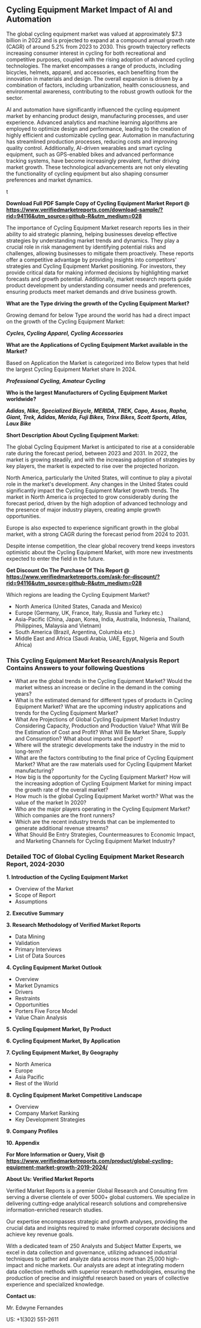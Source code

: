 <h2>Cycling Equipment Market Impact of AI and Automation</h2><p>The global cycling equipment market was valued at approximately $7.3 billion in 2022 and is projected to expand at a compound annual growth rate (CAGR) of around 5.2% from 2023 to 2030. This growth trajectory reflects increasing consumer interest in cycling for both recreational and competitive purposes, coupled with the rising adoption of advanced cycling technologies. The market encompasses a range of products, including bicycles, helmets, apparel, and accessories, each benefiting from the innovation in materials and design. The overall expansion is driven by a combination of factors, including urbanization, health consciousness, and environmental awareness, contributing to the robust growth outlook for the sector.</p><p>AI and automation have significantly influenced the cycling equipment market by enhancing product design, manufacturing processes, and user experience. Advanced analytics and machine learning algorithms are employed to optimize design and performance, leading to the creation of highly efficient and customizable cycling gear. Automation in manufacturing has streamlined production processes, reducing costs and improving quality control. Additionally, AI-driven wearables and smart cycling equipment, such as GPS-enabled bikes and advanced performance tracking systems, have become increasingly prevalent, further driving market growth. These technological advancements are not only elevating the functionality of cycling equipment but also shaping consumer preferences and market dynamics.</p>t</p><p id="" class=""><strong>Download Full PDF Sample Copy of Cycling Equipment Market Report @ <a href="https://www.verifiedmarketreports.com/download-sample/?rid=94116&utm_source=github-R&utm_medium=028" target="_blank">https://www.verifiedmarketreports.com/download-sample/?rid=94116&utm_source=github-R&utm_medium=028</a></strong></p><p>The importance of&nbsp;Cycling Equipment Market research reports lies in their ability to aid strategic planning, helping businesses develop effective strategies by understanding market trends and dynamics. They play a crucial role in risk management by identifying potential risks and challenges, allowing businesses to mitigate them proactively. These reports offer a competitive advantage by providing insights into competitors' strategies and Cycling Equipment Market positioning. For investors, they provide critical data for making informed decisions by highlighting market forecasts and growth potential. Additionally, market research reports guide product development by understanding consumer needs and preferences, ensuring products meet market demands and drive business growth.</p><p><strong>What are the&nbsp;Type driving the growth of the Cycling Equipment Market?</strong></p><p id="" class="">Growing demand for below Type around the world has had a direct impact on the growth of the Cycling Equipment Market:</p><em><strong>Cycles, Cycling Apparel, Cycling Accessories</strong></em></p><strong>What are the&nbsp;Applications&nbsp;of Cycling Equipment Market available in the Market?</strong></p><p id="" class="">Based on Application the Market is categorized into Below types that held the largest Cycling Equipment Market share In 2024.</p><em><strong>Professional Cycling, Amateur Cycling</strong></em></p><strong>Who is the largest Manufacturers of Cycling Equipment Market worldwide?</strong></p><p><em><strong>Adidas, Nike, Specialized Bicycle, MERIDA, TREK, Capo, Assos, Rapha, Giant, Trek, Adidas, Merida, Fuji Bikes, Trinx Bikes, Scott Sports, Atlas, Laux Bike</strong></em></p><p id="" class=""><strong>Short Description About Cycling Equipment Market:</strong></p><p>The global Cycling Equipment Market is anticipated to rise at a considerable rate during the forecast period, between 2023 and 2031. In 2022, the market is growing steadily, and with the increasing adoption of strategies by key players, the market is expected to rise over the projected horizon.</p><p>North America, particularly the United States, will continue to play a pivotal role in the market's development. Any changes in the United States could significantly impact the Cycling Equipment Market growth trends. The market in North America is projected to grow considerably during the forecast period, driven by the high adoption of advanced technology and the presence of major industry players, creating ample growth opportunities.</p><p>Europe is also expected to experience significant growth in the global market, with a strong CAGR during the forecast period from 2024 to 2031.</p><p>Despite intense competition, the clear global recovery trend keeps investors optimistic about the Cycling Equipment Market, with more new investments expected to enter the field in the future.</p><p id="" class=""><strong>Get Discount On The Purchase Of This Report @ <a href="https://www.verifiedmarketreports.com/ask-for-discount/?rid=94116&utm_source=github-R&utm_medium=028" target="_blank">https://www.verifiedmarketreports.com/ask-for-discount/?rid=94116&utm_source=github-R&utm_medium=028</a></strong></p>Which regions are leading the Cycling Equipment Market?</p><ul><li>North America (United States, Canada and Mexico)</li><li>Europe (Germany, UK, France, Italy, Russia and Turkey etc.)</li><li>Asia-Pacific (China, Japan, Korea, India, Australia, Indonesia, Thailand, Philippines, Malaysia and Vietnam)</li><li>South America (Brazil, Argentina, Columbia etc.)</li><li>Middle East and Africa (Saudi Arabia, UAE, Egypt, Nigeria and South Africa)</li></ul><h3 id="" class="">This Cycling Equipment Market Research/Analysis Report Contains Answers to your following Questions</h3><ul><li>What are the global trends in the Cycling Equipment Market? Would the market witness an increase or decline in the demand in the coming years?</li><li>What is the estimated demand for different types of products in Cycling Equipment Market? What are the upcoming industry applications and trends for the Cycling Equipment Market?</li><li>What Are Projections of Global Cycling Equipment Market Industry Considering Capacity, Production and Production Value? What Will Be the Estimation of Cost and Profit? What Will Be Market Share, Supply and Consumption? What about imports and Export?</li><li>Where will the strategic developments take the industry in the mid to long-term?</li><li>What are the factors contributing to the final price of Cycling Equipment Market? What are the raw materials used for Cycling Equipment Market manufacturing?</li><li>How big is the opportunity for the Cycling Equipment Market? How will the increasing adoption of Cycling Equipment Market for mining impact the growth rate of the overall market?</li><li>How much is the global Cycling Equipment Market worth? What was the value of the market In 2020?</li><li>Who are the major players operating in the Cycling Equipment Market? Which companies are the front runners?</li><li>Which are the recent industry trends that can be implemented to generate additional revenue streams?</li><li>What Should Be Entry Strategies, Countermeasures to Economic Impact, and Marketing Channels for Cycling Equipment Market Industry?</li></ul><h3 id="" class="">Detailed TOC of Global Cycling Equipment Market Research Report, 2024-2030</h3><p id="" class=""><strong>1. Introduction of the Cycling Equipment Market</strong></p><ul><li>Overview of the Market</li><li>Scope of Report</li><li>Assumptions</li></ul><p id="" class=""><strong>2. Executive Summary</strong></p><p id="" class=""><strong>3. Research Methodology of Verified Market Reports</strong></p><ul><li>Data Mining</li><li>Validation</li><li>Primary Interviews</li><li>List of Data Sources</li></ul><p id="" class=""><strong>4. Cycling Equipment Market Outlook</strong></p><ul><li>Overview</li><li>Market Dynamics</li><li>Drivers</li><li>Restraints</li><li>Opportunities</li><li>Porters Five Force Model</li><li>Value Chain Analysis</li></ul><p id="" class=""><strong>5. Cycling Equipment Market, By Product</strong></p><p id="" class=""><strong>6. Cycling Equipment Market, By Application</strong></p><p id="" class=""><strong>7. Cycling Equipment Market, By Geography</strong></p><ul><li>North America</li><li>Europe</li><li>Asia Pacific</li><li>Rest of the World</li></ul><p id="" class=""><strong>8. Cycling Equipment Market Competitive Landscape</strong></p><ul><li>Overview</li><li>Company Market Ranking</li><li>Key Development Strategies</li></ul><p id="" class=""><strong>9. Company Profiles</strong></p><p id="" class=""><strong>10. Appendix</strong></p><p id="" class=""><strong>For More Information or Query, Visit @ <a href="https://www.verifiedmarketreports.com/product/global-cycling-equipment-market-growth-2019-2024/" target="_blank">https://www.verifiedmarketreports.com/product/global-cycling-equipment-market-growth-2019-2024/</a></strong></p><p id="" class=""><strong>About Us: Verified Market Reports</strong></p><p id="" class="">Verified Market Reports is a premier Global Research and Consulting firm serving a diverse clientele of over 5000+ global customers. We specialize in delivering cutting-edge analytical research solutions and comprehensive information-enriched research studies.</p><p id="" class="">Our expertise encompasses strategic and growth analyses, providing the crucial data and insights required to make informed corporate decisions and achieve key revenue goals.</p><p id="" class="">With a dedicated team of 250 Analysts and Subject Matter Experts, we excel in data collection and governance, utilizing advanced industrial techniques to gather and analyze data across more than 25,000 high-impact and niche markets. Our analysts are adept at integrating modern data collection methods with superior research methodologies, ensuring the production of precise and insightful research based on years of collective experience and specialized knowledge.</p><p id="" class=""><strong>Contact us:</strong></p><p id="" class="">Mr. Edwyne Fernandes</p><p id="" class="">US: +1(302) 551-2611</p>
